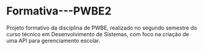 # Formativa---PWBE2
Projeto formativo da disciplina de PWBE, realizado no segundo semestre do curso técnico em Desenvolvimento de Sistemas, com foco na criação de uma API para gerenciamento escolar.
